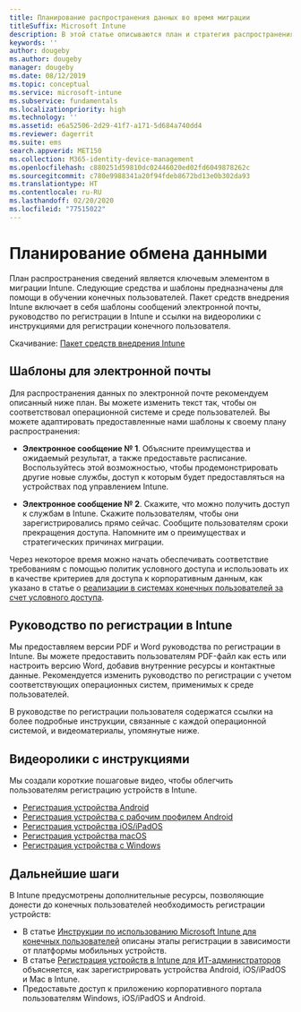 ```yaml
---
title: Планирование распространения данных во время миграции
titleSuffix: Microsoft Intune
description: В этой статье описываются план и стратегия распространения данных во время миграции в Microsoft Intune.
keywords: ''
author: dougeby
ms.author: dougeby
manager: dougeby
ms.date: 08/12/2019
ms.topic: conceptual
ms.service: microsoft-intune
ms.subservice: fundamentals
ms.localizationpriority: high
ms.technology: ''
ms.assetid: e6a52506-2d29-41f7-a171-5d684a740dd4
ms.reviewer: dagerrit
ms.suite: ems
search.appverid: MET150
ms.collection: M365-identity-device-management
ms.openlocfilehash: c880251d59810dc02446020ed02fd6049878262c
ms.sourcegitcommit: c780e9988341a20f94fdeb8672bd13e0b302da93
ms.translationtype: HT
ms.contentlocale: ru-RU
ms.lasthandoff: 02/20/2020
ms.locfileid: "77515022"
---
```

# <a name="plan-communications"></a>Планирование обмена данными

План распространения сведений является ключевым элементом в миграции Intune. Следующие средства и шаблоны предназначены для помощи в обучении конечных пользователей. Пакет средств внедрения Intune включает в себя шаблоны сообщений электронной почты, руководство по регистрации в Intune и ссылки на видеоролики с инструкциями для регистрации конечного пользователя.  

Скачивание:  [Пакет средств внедрения Intune](https://aka.ms/IntuneAdoptionKit)

## <a name="email-templates"></a>Шаблоны для электронной почты

Для распространения данных по электронной почте рекомендуем описанный ниже план. Вы можете изменить текст так, чтобы он соответствовал операционной системе и среде пользователей. Вы можете адаптировать предоставленные нами шаблоны к своему плану распространения:

- **Электронное сообщение № 1**. Объясните преимущества и ожидаемый результат, а также предоставьте расписание. Воспользуйтесь этой возможностью, чтобы продемонстрировать другие новые службы, доступ к которым будет предоставляться на устройствах под управлением Intune.

- **Электронное сообщение № 2**. Скажите, что можно получить доступ к службам в Intune. Скажите пользователям, чтобы они зарегистрировались прямо сейчас. Сообщите пользователям сроки прекращения доступа. Напомните им о преимуществах и стратегических причинах миграции.

Через некоторое время можно начать обеспечивать соответствие требованиям с помощью политик условного доступа и использовать их в качестве критериев для доступа к корпоративным данным, как указано в статье о [реализации в системах конечных пользователей за счет условного доступа](migration-guide-drive-adoption.md).

## <a name="intune-enrollment-guide"></a>Руководство по регистрации в Intune

Мы предоставляем версии PDF и Word руководства по регистрации в Intune. Вы можете предоставить пользователям PDF-файл как есть или настроить версию Word, добавив внутренние ресурсы и контактные данные. Рекомендуется изменить руководство по регистрации с учетом соответствующих операционных систем, применимых к среде пользователей.

В руководстве по регистрации пользователя содержатся ссылки на более подробные инструкции, связанные с каждой операционной системой, и видеоматериалы, упомянутые ниже.

## <a name="instructional-videos"></a>Видеоролики с инструкциями

Мы создали короткие пошаговые видео, чтобы облегчить пользователям регистрацию устройств в Intune.

- [Регистрация устройства Android](https://www.youtube.com/watch?v=k0Q_sGLSx6o&t=1s)
- [Регистрация устройства с рабочим профилем Android](https://www.youtube.com/watch?v=9Dl8HsGk4tI&t=3s)
- [Регистрация устройства iOS/iPadOS](https://www.youtube.com/watch?v=mJyv6YcHi7c)
- [Регистрация устройства macOS](https://www.youtube.com/watch?v=Pa2pfhwq_yk)
- [Регистрация устройства с Windows](https://www.youtube.com/watch?v=TKQxEckBHiE)

## <a name="next-steps"></a>Дальнейшие шаги

В Intune предусмотрены дополнительные ресурсы, позволяющие донести до конечных пользователей необходимость регистрации устройств:

- В статье [Инструкции по использованию Microsoft Intune для конечных пользователей](end-user-educate.md) описаны этапы регистрации в зависимости от платформы мобильных устройств.
- В статье [Регистрация устройств в Intune для ИТ-администраторов](../enrollment/device-enrollment.md) объясняется, как зарегистрировать устройства Android, iOS/iPadOS и Mac в Intune.
- Предоставьте доступ к приложению корпоративного портала пользователям Windows, iOS/iPadOS и Android.
